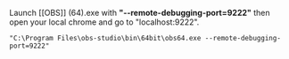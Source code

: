 Launch [[OBS]] (64).exe with **"--remote-debugging-port=9222"** then open your local chrome and go to "localhost:9222".
```
"C:\Program Files\obs-studio\bin\64bit\obs64.exe --remote-debugging-port=9222"
```


